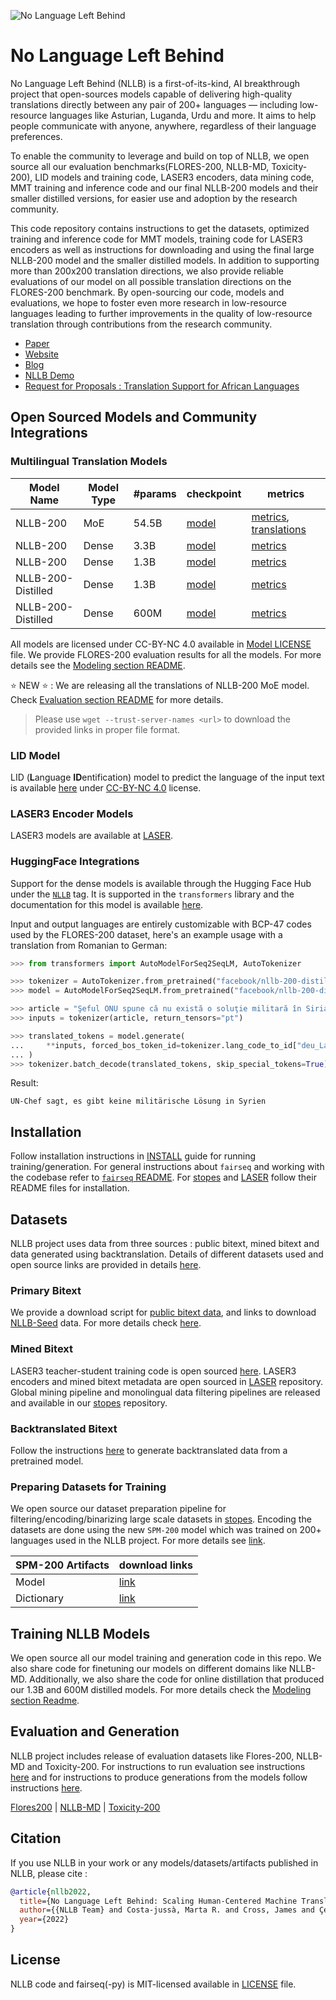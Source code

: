 ![No Language Left Behind](nllb.png?raw=true "NLLB")

# No Language Left Behind
No Language Left Behind (NLLB) is a first-of-its-kind, AI breakthrough project that open-sources models capable of delivering high-quality translations directly between any pair of 200+ languages — including low-resource languages like Asturian, Luganda, Urdu and more. It aims to help people communicate with anyone, anywhere, regardless of their language preferences.

To enable the community to leverage and build on top of NLLB, we open source all our evaluation benchmarks(FLORES-200, NLLB-MD, Toxicity-200), LID models and training code, LASER3 encoders, data mining code, MMT training and inference code and our final NLLB-200 models and their smaller distilled versions, for easier use and adoption by the research community.

This code repository contains instructions to get the datasets, optimized training and inference code for MMT models, training code for LASER3 encoders as well as instructions for downloading and using the final large NLLB-200 model and the smaller distilled models.
In addition to supporting more than 200x200 translation directions, we also provide reliable evaluations of our model on all possible translation directions on the FLORES-200 benchmark. By open-sourcing our code, models and evaluations, we hope to foster even more research in low-resource languages leading to further improvements in the quality of low-resource translation through contributions from the research community.



- [Paper](https://research.facebook.com/publications/no-language-left-behind/)
- [Website](https://ai.facebook.com/research/no-language-left-behind/)
- [Blog](https://ai.facebook.com/blog/nllb-200-high-quality-machine-translation/)
- [NLLB Demo](https://nllb.metademolab.com/)
- [Request for Proposals : Translation Support for African Languages](https://ai.facebook.com/research/request-for-proposals/translation-support-for-african-languages/)



## Open Sourced Models and Community Integrations

### Multilingual Translation Models
| Model Name | Model Type | #params | checkpoint | metrics |
| - | - | - | - | - |
| NLLB-200 | MoE | 54.5B |[model](https://tinyurl.com/nllb200moe54bmodel) | [metrics](https://tinyurl.com/nllb200moe54bmetrics), [translations](https://tinyurl.com/nllbflorestranslations) |
| NLLB-200 | Dense | 3.3B |[model](https://tinyurl.com/nllb200dense3bcheckpoint) | [metrics](https://tinyurl.com/nllb200dense3bmetrics) |
| NLLB-200 | Dense | 1.3B |[model](https://tinyurl.com/nllb200dense1bcheckpoint) | [metrics](https://tinyurl.com/nllb200dense1bmetrics) |
| NLLB-200-Distilled | Dense | 1.3B | [model](https://tinyurl.com/nllb200densedst1bcheckpoint) | [metrics](https://tinyurl.com/nllb200densedst1bmetrics) |
| NLLB-200-Distilled | Dense | 600M | [model](https://tinyurl.com/nllb200densedst600mcheckpoint) | [metrics](https://tinyurl.com/nllb200densedst600mmetrics) |

All models are licensed under CC-BY-NC 4.0 available in [Model LICENSE](LICENSE.model.md) file. We provide FLORES-200 evaluation results for all the models. For more details see the [Modeling section README](examples/nllb/modeling/README.md).

:star: NEW :star: : We are releasing all the translations of NLLB-200 MoE model. Check [Evaluation section README](examples/nllb/evaluation/README.md) for more details.


> Please use `wget --trust-server-names <url>` to download the provided links in proper file format.

### LID Model
LID (**L**anguage **ID**entification) model to predict the language of the input text is available [here](https://tinyurl.com/nllblid218e) under [CC-BY-NC 4.0](LICENSE.model.md) license.


### LASER3 Encoder Models
LASER3 models are available at [LASER](https://github.com/facebookresearch/LASER).


### HuggingFace Integrations

Support for the dense models is available through the Hugging Face Hub under the [`NLLB`](https://huggingface.co/models?other=nllb) tag. It is supported in the `transformers` library and the documentation for this model is available [here](https://huggingface.co/docs/transformers/main/en/model_doc/nllb#nllb).

Input and output languages are entirely customizable with BCP-47 codes used by the FLORES-200 dataset, here's an example usage with a translation from Romanian to German:

```python
>>> from transformers import AutoModelForSeq2SeqLM, AutoTokenizer

>>> tokenizer = AutoTokenizer.from_pretrained("facebook/nllb-200-distilled-600M", use_auth_token=True, src_lang="ron_Latn")
>>> model = AutoModelForSeq2SeqLM.from_pretrained("facebook/nllb-200-distilled-600M", use_auth_token=True)

>>> article = "Şeful ONU spune că nu există o soluţie militară în Siria"
>>> inputs = tokenizer(article, return_tensors="pt")

>>> translated_tokens = model.generate(
...     **inputs, forced_bos_token_id=tokenizer.lang_code_to_id["deu_Latn"], max_length=30
... )
>>> tokenizer.batch_decode(translated_tokens, skip_special_tokens=True)[0]
```
Result:
```
UN-Chef sagt, es gibt keine militärische Lösung in Syrien
```

## Installation
Follow installation instructions in [INSTALL](INSTALL.md) guide for running training/generation. For general instructions about `fairseq` and working with the codebase refer to [`fairseq` README](https://github.com/facebookresearch/fairseq). For [stopes](https://github.com/facebookresearch/stopes) and [LASER](https://github.com/facebookresearch/LASER) follow their README files for installation.

## Datasets
NLLB project uses data from three sources : public bitext, mined bitext and data generated using backtranslation. Details of different datasets used and open source links are provided in details [here](examples/nllb/data/README.md).

### Primary Bitext
We provide a download script for [public bitext data](examples/nllb/data/README.md), and links to download [NLLB-Seed](https://github.com/facebookresearch/flores/tree/main/nllb_seed) data. For more details check [here](examples/nllb/data/README.md).

### Mined Bitext
LASER3 teacher-student training code is open sourced [here](examples/nllb/laser_distillation/README.md). LASER3 encoders and mined bitext metadata are open sourced in [LASER](https://github.com/facebookresearch/LASER) repository.
Global mining pipeline and monolingual data filtering pipelines are released and available in our [stopes](https://github.com/facebookresearch/stopes) repository.

### Backtranslated Bitext
Follow the instructions [here](examples/nllb/data/README.md) to generate backtranslated data from a pretrained model.

### Preparing Datasets for Training
We open source our dataset preparation pipeline for filtering/encoding/binarizing large scale datasets in [stopes](https://github.com/facebookresearch/stopes). Encoding the datasets are done using the new `SPM-200` model which was trained on 200+ languages used in the NLLB project. For more details see [link](examples/nllb/modeling/README.md).

| SPM-200 Artifacts | download links |
| - | - |
| Model | [link](https://tinyurl.com/flores200sacrebleuspm) |
| Dictionary| [link](https://tinyurl.com/nllb200dictionary) |


## Training NLLB Models
We open source all our model training and generation code in this repo. We also share code for finetuning our models on different domains like NLLB-MD. Additionally, we also share the code for online distillation that produced our 1.3B and 600M distilled models. For more details check the [Modeling section Readme](examples/nllb/modeling/README.md).

## Evaluation and Generation
NLLB project includes release of evaluation datasets like Flores-200, NLLB-MD and Toxicity-200. For instructions to run evaluation see instructions [here](https://github.com/facebookresearch/flores/tree/main/flores200) and for instructions to produce generations from the models follow instructions [here](examples/nllb/modeling#generationevaluation).

[Flores200](https://github.com/facebookresearch/flores/tree/main/flores200) |
[NLLB-MD](https://github.com/facebookresearch/flores/tree/main/nllb_md) |
[Toxicity-200](https://github.com/facebookresearch/flores/tree/main/toxicity)

## Citation
If you use NLLB in your work or any models/datasets/artifacts published in NLLB, please cite :

```bibtex
@article{nllb2022,
  title={No Language Left Behind: Scaling Human-Centered Machine Translation},
  author={{NLLB Team} and Costa-jussà, Marta R. and Cross, James and Çelebi, Onur and Elbayad, Maha and Heafield, Kenneth and Heffernan, Kevin and Kalbassi, Elahe and Lam, Janice and Licht, Daniel and Maillard, Jean and Sun, Anna and Wang, Skyler and Wenzek, Guillaume and Youngblood, Al and Akula, Bapi and Barrault, Loic and Mejia-Gonzalez, Gabriel and Hansanti, Prangthip and Hoffman, John and Jarrett, Semarley and Sadagopan, Kaushik Ram and Rowe, Dirk and Spruit, Shannon and Tran, Chau and Andrews, Pierre and Ayan, Necip Fazil and Bhosale, Shruti and Edunov, Sergey and Fan, Angela and Gao, Cynthia and Goswami, Vedanuj and Guzmán, Francisco and Koehn, Philipp and Mourachko, Alexandre and Ropers, Christophe and Saleem, Safiyyah and Schwenk, Holger and Wang, Jeff},
  year={2022}
}
```

## License
NLLB code and fairseq(-py) is MIT-licensed available in [LICENSE](LICENSE) file.
